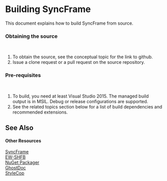 # Building SyncFrame

This document explains how to build SyncFrame from source.



### Obtaining the source
&nbsp;<ol><li>
To obtain the source, see the conceptual topic for the link to github.</li><li>
Issue a clone request or a pull request on the source repository.</li></ol>

### Pre-requisites
&nbsp;<ol><li>
To build, you need at least Visual Studio 2015. The managed build output is in MSIL. Debug or release configurations are supported.</li><li>
See the related topics section below for a list of build dependencies and recommended extensions.</li></ol>

## See Also


#### Other Resources
<a href="d9f9e696-b1a3-44f4-b52c-b332d24264e1">SyncFrame</a><br /><a href="https://github.com/EWSoftware/SHFB">EW-SHFB</a><br /><a href="https://visualstudiogallery.msdn.microsoft.com/daf5c6db-386b-4994-bdd7-b6cd52f11b72">NuGet Packager</a><br /><a href="http://submain.com/products/ghostdoc.aspx">GhostDoc</a><br /><a href="https://stylecop.codeplex.com/">StyleCop</a><br />